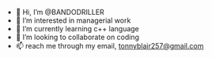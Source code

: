 - 👋 Hi, I’m @BANDODRILLER
- 👀 I’m interested in managerial work
- 🌱 I’m currently learning c++ language
- 💞️ I’m looking to collaborate on coding
- 📫 reach me through my email, tonnyblair257@gmail.com

<!---
BANDODRILLER/BANDODRILLER is a ✨ special ✨ repository because its `README.md` (this file) appears on your GitHub profile.
You can click the Preview link to take a look at your changes.
--->
